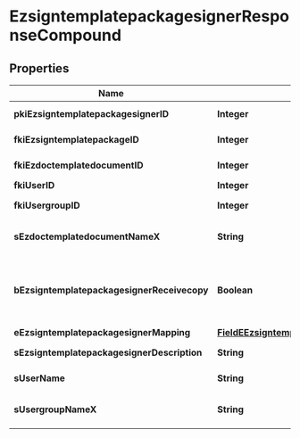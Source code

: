 

# EzsigntemplatepackagesignerResponseCompound

## Properties

Name | Type | Description | Notes
------------ | ------------- | ------------- | -------------
**pkiEzsigntemplatepackagesignerID** | **Integer** | The unique ID of the Ezsigntemplatepackagesigner | 
**fkiEzsigntemplatepackageID** | **Integer** | The unique ID of the Ezsigntemplatepackage | 
**fkiEzdoctemplatedocumentID** | **Integer** | The unique ID of the Ezdoctemplatedocument |  [optional]
**fkiUserID** | **Integer** | The unique ID of the User |  [optional]
**fkiUsergroupID** | **Integer** | The unique ID of the Usergroup |  [optional]
**sEzdoctemplatedocumentNameX** | **String** | The name of the Ezdoctemplatedocument in the language of the requester |  [optional]
**bEzsigntemplatepackagesignerReceivecopy** | **Boolean** | If this flag is true. The signatory will receive a copy of every signed Ezsigndocument even if it ain&#39;t required to sign the document. |  [optional]
**eEzsigntemplatepackagesignerMapping** | [**FieldEEzsigntemplatepackagesignerMapping**](FieldEEzsigntemplatepackagesignerMapping.md) |  |  [optional]
**sEzsigntemplatepackagesignerDescription** | **String** | The description of the Ezsigntemplatepackagesigner | 
**sUserName** | **String** | The description of the User in the language of the requester |  [optional]
**sUsergroupNameX** | **String** | The Name of the Usergroup in the language of the requester |  [optional]




